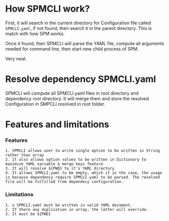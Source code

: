 # How SPMCLI work?

First, it will search in the current directory for Configuration file called `SPMCLI.yaml`, if not found, then search it in the parent directory. This is match with how SPM works.

Once it found, then SPMCLI will parse the YAML file, compute all arguments needed for command line, then start new child process of SPM.

Very neat.

# Resolve dependency SPMCLI.yaml

SPMCLI will compute all SPMCLI.yaml files in root directory and dependency root directory. It will merge them and store the resolved Configuration in SMPCLI.resolved in root folder.

# Features and limitations
### Features
    1. SPMCLI allows user to write single option to be written in String rather than array
    2. It also allows option values to be written in Dictionary to maximize YAML variable & merge keys feature
    3. It will resolve ${PWD} to it's YAML directory
    4. It allows SPMCLI.yaml to be empty, which if in the case, the usage is because dependency require SPMCLI.yaml to be parsed. The resolved file will be fulfilled from dependecy configuration.
### Limitations
    1. a SPMCLI.yaml must be written in valid YAML document.
    2. If there any duplication in array, the latter will override.
    3. It must be ${PWD}